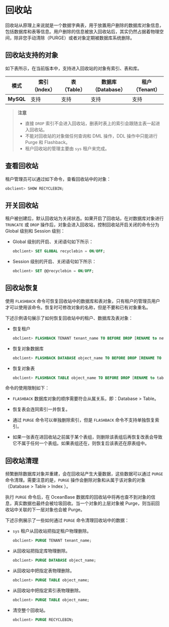 # 回收站

回收站从原理上来说就是一个数据字典表，用于放置用户删除的数据库对象信息，包括数据库和表等信息。用户删除的信息被放入回收站后，其实仍然占据着物理空间，除非您手动清除（PURGE）或者对象定期被数据库系统删除。

## 回收站支持的对象

如下表所示，在当前版本中，支持进入回收站的对象有索引、表和库。

|     模式     | **索引（Index）** | **表（Table）** | **数据库（Database）** | **租户（Tenant）** |
|------------|---------------|--------------|-------------------|----------------|
| **MySQL**  | 支持             | 支持            | 支持                 | 支持              |

>**注意**
>
>* 直接 `DROP` 索引不会进入回收站，删表时表上的索引会跟随主表一起进入回收站。
>* 不能对回收站的对象做任何查询和 DML 操作，DDL 操作中只能进行 Purge 和 Flashback。
>* 租户回收站的管理主要由 `sys` 租户来完成。

## 查看回收站

租户管理员可以通过如下命令，查看回收站中的对象：

```sql
obclient> SHOW RECYCLEBIN;
```

## 开关回收站

租户被创建后，默认回收站为关闭状态。如果开启了回收站，在对数据库对象进行 `TRUNCATE` 或 `DROP` 操作后，对象会进入回收站，控制回收站开启关闭的命令分为 Global 级别和 Session 级别：

* Global 级别的开启、关闭语句如下所示：

  ```sql
  obclient> SET GLOBAL recyclebin = ON/OFF;
  ```

* Session 级别的开启、关闭语句如下所示：

  ```sql
  obclient> SET @@recyclebin = ON/OFF;
  ```

## 回收站恢复

使用 `FLASHBACK` 命令可恢复回收站中的数据库和表对象，只有租户的管理员用户才可以使用该命令。恢复时可修改对象的名称，但是不要和已有对象重名。

下述示例语句展示了如何恢复回收站中的租户、数据库及表对象：

* 恢复租户

  ```sql
  obclient> FLASHBACK TENANT tenant_name TO BEFORE DROP [RENAME to new_tenant_name];
  ```

* 恢复对象数据库

  ```sql
  obclient> FLASHBACK DATABASE object_name TO BEFORE DROP [RENAME TO database_name];
  ```

* 恢复对象表

  ```sql
  obclient> FLASHBACK TABLE object_name TO BEFORE DROP [RENAME to table_name];
  ```

命令的使用限制如下：

* `FLASHBACK` 数据库对象的顺序需要符合从属关系，即：Database \> Table。

* 恢复表会连同索引一并恢复。

* 通过 `PURGE` 命令可以单独删除索引，但是 `FLASHBACK` 命令不支持单独恢复索引。

* 如果一张表在进回收站之前属于某个表组，则删除该表组后再恢复改表会导致它不属于任何一个表组。如果表组还在，则恢复后该表还在原表组中。

## 回收站清理

频繁删除数据库对象并重建，会在回收站产生大量数据，这些数据可以通过 `PURGE` 命令清理。需要注意的是，`PURGE` 操作会删除对象和从属于该对象的对象（Database \> Table \> Index ）。

执行 `PURGE` 命令后，在 OceanBase 数据库的回收站中将再也查不到对象的信息，真实数据也最终会被垃圾回收。当一个对象的上层对象被 Purge，则当前回收站中关联的下一层对象也会被 Purge。

下述示例展示了一些如何通过 `PURGE` 命令清理回收站中的数据：

* `sys` 租户从回收站把指定租户物理删除。

  ```sql
  obclient> PURGE TENANT tenant_name;
  ```

* 从回收站把指定库物理删除。

  ```sql
  obclient> PURGE DATABASE object_name;
  ```

* 从回收站中把指定表物理删除。

  ```sql
  obclient> PURGE TABLE object_name;
  ```

* 从回收站中把指定索引表物理删除。

  ```sql
  obclient> PURGE TABLE object_name;
  ```

* 清空整个回收站。

  ```sql
  obclient> PURGE RECYCLEBIN;
  ```
